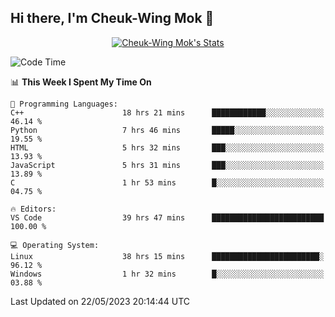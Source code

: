 ## Hi there, I'm Cheuk-Wing Mok 👋

<!--
**mozro0327/mozro0327** is a ✨ _special_ ✨ repository because its `README.md` (this file) appears on your GitHub profile.

Here are some ideas to get you started:

- 🔭 I’m currently working on ...
- 🌱 I’m currently learning ...
- 👯 I’m looking to collaborate on ...
- 🤔 I’m looking for help with ...
- 💬 Ask me about ...
- 📫 How to reach me: ...
- 😄 Pronouns: ...
- ⚡ Fun fact: ...
-->

<p align="center">
  <a href="https://github.com/mozro0327" class="rich-diff-level-one">
    <img src="https://github-readme-stats.vercel.app/api?username=mozro0327&title_color=333&text_color=777" alt="Cheuk-Wing Mok's Stats" >
    <!-- &hide=issues
    <img src="https://github-readme-stats.vercel.app/api?username=mozro0327&hide=issues&title_color=333&text_color=777" alt="Cheuk-Wing Mok's Stats" >
    -->
  </a>
</p>

<!--START_SECTION:waka-->
![Code Time](http://img.shields.io/badge/Code%20Time-1%2C569%20hrs%201%20min-blue)

📊 **This Week I Spent My Time On** 

```text
💬 Programming Languages: 
C++                      18 hrs 21 mins      ████████████░░░░░░░░░░░░░   46.14 % 
Python                   7 hrs 46 mins       █████░░░░░░░░░░░░░░░░░░░░   19.55 % 
HTML                     5 hrs 32 mins       ███░░░░░░░░░░░░░░░░░░░░░░   13.93 % 
JavaScript               5 hrs 31 mins       ███░░░░░░░░░░░░░░░░░░░░░░   13.89 % 
C                        1 hr 53 mins        █░░░░░░░░░░░░░░░░░░░░░░░░   04.75 % 

🔥 Editors: 
VS Code                  39 hrs 47 mins      █████████████████████████   100.00 % 

💻 Operating System: 
Linux                    38 hrs 15 mins      ████████████████████████░   96.12 % 
Windows                  1 hr 32 mins        █░░░░░░░░░░░░░░░░░░░░░░░░   03.88 % 
```


 Last Updated on 22/05/2023 20:14:44 UTC
<!--END_SECTION:waka-->
